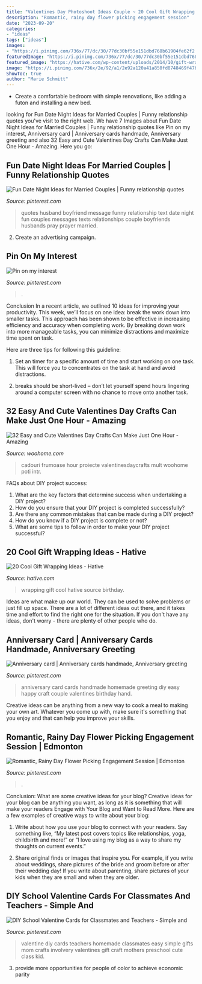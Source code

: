 ```yaml
---
title: "Valentines Day Photoshoot Ideas Couple ~ 20 Cool Gift Wrapping Ideas"
description: "Romantic, rainy day flower picking engagement session"
date: "2023-09-20"
categories:
- "ideas"
tags: ["ideas"]
images:
- "https://i.pinimg.com/736x/77/dc/30/77dc30bf55e151dbd768b61904fe62f2.jpg"
featuredImage: "https://i.pinimg.com/736x/77/dc/30/77dc30bf55e151dbd768b61904fe62f2.jpg"
featured_image: "https://hative.com/wp-content/uploads/2014/10/gift-wrapping-ideas/4-cool-gift-wrapping-ideas.jpg"
image: "https://i.pinimg.com/736x/2e/92/a1/2e92a120a41a850fd8748469f47bcb0a.jpg"
ShowToc: true
author: "Marie Schmitt"
---
```



- Create a comfortable bedroom with simple renovations, like adding a futon and installing a new bed. 

	

		
looking for Fun Date Night Ideas for Married Couples | Funny relationship quotes you've visit to the right web. We have 7 Images about Fun Date Night Ideas for Married Couples | Funny relationship quotes like Pin on my interest, Anniversary card | Anniversary cards handmade, Anniversary greeting and also 32 Easy and Cute Valentines Day Crafts Can Make Just One Hour - Amazing. Here you go:
		
    
## Fun Date Night Ideas For Married Couples | Funny Relationship Quotes

<img loading=lazy src="https://i.pinimg.com/736x/77/dc/30/77dc30bf55e151dbd768b61904fe62f2.jpg" onerror="this.onerror=null;this.src='https://tse1.mm.bing.net/th?id=OIP.-n9FaHz1U_WXvL-bbYGhUAHaLH&amp;pid=15.1';" alt="Fun Date Night Ideas for Married Couples | Funny relationship quotes">

_Source: pinterest.com_

>quotes husband boyfriend message funny relationship text date night fun couples messages texts relationships couple boyfriends husbands pray prayer married. 

	

2. Create an advertising campaign.

    
## Pin On My Interest

<img loading=lazy src="https://i.pinimg.com/736x/f1/47/08/f14708496063e06fbb0c38236d020665.jpg" onerror="this.onerror=null;this.src='https://tse2.mm.bing.net/th?id=OIP.vfxcx7qelFRujRlezR1sLwHaJ4&amp;pid=15.1';" alt="Pin on my interest">

_Source: pinterest.com_

>. 

	

Conclusion
In a recent article, we outlined 10 ideas for improving your productivity. This week, we’ll focus on one idea: break the work down into smaller tasks.
This approach has been shown to be effective in increasing efficiency and accuracy when completing work. By breaking down work into more manageable tasks, you can minimize distractions and maximize time spent on task.

Here are three tips for following this guideline:

1) Set an timer for a specific amount of time and start working on one task. This will force you to concentrates on the task at hand and avoid distractions.

2) breaks should be short-lived – don’t let yourself spend hours lingering around a computer screen with no chance to move onto another task.

    
## 32 Easy And Cute Valentines Day Crafts Can Make Just One Hour - Amazing

<img loading=lazy src="https://www.woohome.com/wp-content/uploads/2016/02/ValentinesDayCrafts-12.jpg" onerror="this.onerror=null;this.src='https://tse1.mm.bing.net/th?id=OIP.2BGaRCFwrQEMEq3xIeJdVQHaJZ&amp;pid=15.1';" alt="32 Easy and Cute Valentines Day Crafts Can Make Just One Hour - Amazing">

_Source: woohome.com_

>cadouri frumoase hour proiecte valentinesdaycrafts mult woohome poti intr. 

	

FAQs about DIY project success:
1. What are the key factors that determine success when undertaking a DIY project?
2. How do you ensure that your DIY project is completed successfully? 
3. Are there any common mistakes that can be made during a DIY project? 
4. How do you know if a DIY project is complete or not? 
5. What are some tips to follow in order to make your DIY project successful?

    
## 20 Cool Gift Wrapping Ideas - Hative

<img loading=lazy src="https://hative.com/wp-content/uploads/2014/10/gift-wrapping-ideas/4-cool-gift-wrapping-ideas.jpg" onerror="this.onerror=null;this.src='https://tse4.mm.bing.net/th?id=OIP.DM290G5GGwFg2ZJmXLjxnAHaLH&amp;pid=15.1';" alt="20 Cool Gift Wrapping Ideas - Hative">

_Source: hative.com_

>wrapping gift cool hative source birthday. 

	

Ideas are what make up our world. They can be used to solve problems or just fill up space. There are a lot of different ideas out there, and it takes time and effort to find the right one for the situation. If you don't have any ideas, don't worry - there are plenty of other people who do.

    
## Anniversary Card | Anniversary Cards Handmade, Anniversary Greeting

<img loading=lazy src="https://i.pinimg.com/736x/2e/92/a1/2e92a120a41a850fd8748469f47bcb0a.jpg" onerror="this.onerror=null;this.src='https://tse2.mm.bing.net/th?id=OIP.9YYjBMvxz5TIoARWdvOM4gHaJ3&amp;pid=15.1';" alt="Anniversary card | Anniversary cards handmade, Anniversary greeting">

_Source: pinterest.com_

>anniversary card cards handmade homemade greeting diy easy happy craft couple valentines birthday hand. 

	

Creative ideas can be anything from a new way to cook a meal to making your own art. Whatever you come up with, make sure it's something that you enjoy and that can help you improve your skills.

    
## Romantic, Rainy Day Flower Picking Engagement Session | Edmonton

<img loading=lazy src="https://i.pinimg.com/736x/e9/33/ba/e933ba90ce8e86264c5a8ad2741be524.jpg" onerror="this.onerror=null;this.src='https://tse2.mm.bing.net/th?id=OIP.fK9QaIIhv7VghhtHTcNSUgHaLH&amp;pid=15.1';" alt="Romantic, Rainy Day Flower Picking Engagement Session | Edmonton">

_Source: pinterest.com_

>. 

	

Conclusion: What are some creative ideas for your blog?
Creative ideas for your blog can be anything you want, as long as it is something that will make your readers Engage with Your Blog and Want to Read More. Here are a few examples of creative ways to write about your blog:
1. Write about how you use your blog to connect with your readers. Say something like, “My latest post covers topics like relationships, yoga, childbirth and more!” or “I love using my blog as a way to share my thoughts on current events.”

2. Share original finds or images that inspire you. For example, if you write about weddings, share pictures of the bride and groom before or after their wedding day! If you write about parenting, share pictures of your kids when they are small and when they are older.


    
## DIY School Valentine Cards For Classmates And Teachers - Simple And

<img loading=lazy src="https://i.pinimg.com/736x/84/94/6f/84946f266b422e9943f142fcbb37ca84.jpg" onerror="this.onerror=null;this.src='https://tse4.mm.bing.net/th?id=OIP.NJ7NoEglz5WQobANVbHuRQHaLx&amp;pid=15.1';" alt="DIY School Valentine Cards for Classmates and Teachers - Simple and">

_Source: pinterest.com_

>valentine diy cards teachers homemade classmates easy simple gifts mom crafts involvery valentines gift craft mothers preschool cute class kid. 

	

3. provide more opportunities for people of color to achieve economic parity

